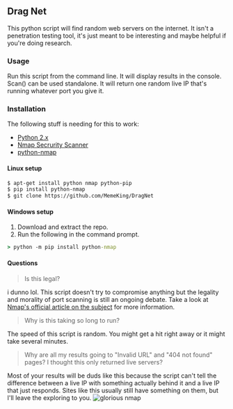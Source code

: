 ## Drag Net
This python script will find random web servers on the internet. It isn't a penetration testing tool, it's just meant to be interesting and maybe helpful if you're doing research.

### Usage
Run this script from the command line. It will display results in the console.
Scan() can be used standalone. It will return one random live IP that's running whatever port you give it.

### Installation
The following stuff is needing for this to work:
* [Python 2.x](https://www.python.org/)
* [Nmap Secrurity Scanner](https://nmap.org/)
* [python-nmap](https://bitbucket.org/xael/python-nmap)

#### Linux setup
```sh
$ apt-get install python nmap python-pip
$ pip install python-nmap
$ git clone https://github.com/MemeKing/DragNet
```

#### Windows setup
1. Download and extract the repo. 
2. Run the following in the command prompt.
```cmd
> python -m pip install python-nmap
``` 

#### Questions
>Is this legal?

i dunno lol. This script doesn't try to compromise anything but the legality and morality of port scanning is still an ongoing debate. Take a look at [Nmap's official article on the subject](https://nmap.org/book/legal-issues.html) for more information.

>Why is this taking so long to run?

The speed of this script is random. You might get a hit right away or it might take several minutes.

>Why are all my results going to "Invalid URL" and "404 not found" pages? I thought this only returned live servers?

Most of your results will be duds like this because the script can't tell the difference between a live IP with something actually behind it and a live IP that just responds. Sites like this usually still have something on them, but I'll leave the exploring to you.
![glorious nmap](http://nmap.org/images/nmap-logo-256x256.png) 